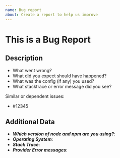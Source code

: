 ```yaml
---
name: Bug report
about: Create a report to help us improve
---
```


<!--
1. If you have a question and not a bug report please ask first at https://github.com/getndazn/kopytko-utils/issues
2. Please check if an issue already exists. This bug may have already been documented
3. Check out and follow our Guidelines: https://github.com/getndazn/kopytko-utils/blob/master/CONTRIBUTING.md
4. Fill out the whole template so we have a good overview on the issue
5. Do not remove any section of the template. If something is not applicable leave it empty but leave it in the Issue
6. Please follow the template, otherwise we'll have to ask you to update it
-->

# This is a Bug Report

## Description

* What went wrong?
* What did you expect should have happened?
* What was the config (if any) you used?
* What stacktrace or error message did you see?

Similar or dependent issues:
* #12345

## Additional Data

* ***Which version of node and npm are you using?***:
* ***Operating System***:
* ***Stack Trace***:
* ***Provider Error messages***:
